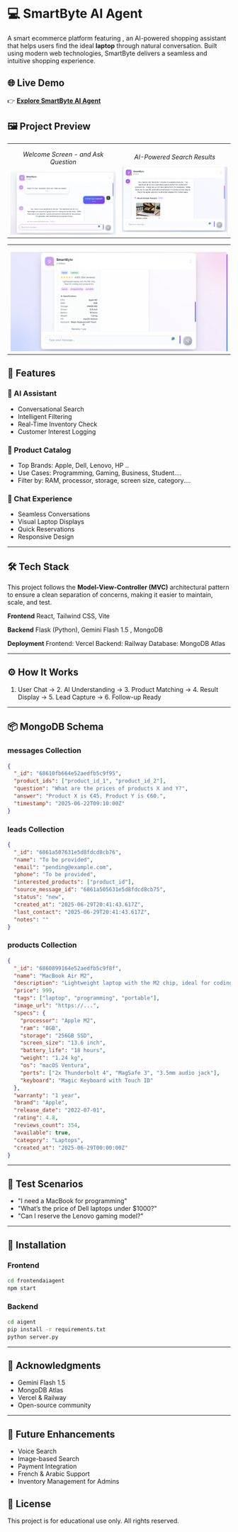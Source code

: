 # 💻 SmartByte AI Agent

A smart ecommerce platform featuring , an AI-powered shopping assistant that helps users find the ideal **laptop** through natural conversation. Built using modern web technologies, SmartByte delivers a seamless and intuitive shopping experience.

## 🌐 Live Demo

👉 [**Explore SmartByte AI Agent**](https://frontend-ai-agent.vercel.app/)

## 🖼️ Project Preview

<table>
  <tr>
    <td width="50%">
      <p style="text-align:center"><em>Welcome Screen - and Ask Question</em></p>
      <img src="https://github.com/TamirChaimaa/FrontendAIAgent/blob/main/public/smartbyte4.png" alt="Welcome Screen" style="width:100%">
    </td>
    <td width="50%">
      <p style="text-align:center"><em>AI-Powered Search Results</em></p>
      <img src="https://github.com/TamirChaimaa/FrontendAIAgent/blob/main/public/smartbyte1.png" alt="AI-Powered Search Results" style="width:100%"> 
  </tr>
</table>
<table>
  <tr>
    <td width="50%">
      <p style="text-align:center"><em></em></p>
      <img src="https://github.com/TamirChaimaa/FrontendAIAgent/blob/main/public/smartbyte2.png" alt="other informations 2" style="width:100%">
    </td>
   
  </tr>
</table>

## 🚀 Features

### 🤖 AI Assistant 

* Conversational Search
* Intelligent Filtering
* Real-Time Inventory Check
* Customer Interest Logging

### 💼 Product Catalog

* Top Brands: Apple, Dell, Lenovo, HP ..
* Use Cases: Programming, Gaming, Business, Student....
* Filter by: RAM, processor, storage, screen size, category....

### 💬 Chat Experience

* Seamless Conversations
* Visual Laptop Displays
* Quick Reservations
* Responsive Design

---

## 🛠️ Tech Stack

This project follows the **Model-View-Controller (MVC)** architectural pattern to ensure a clean separation of concerns, making it easier to maintain, scale, and test.

**Frontend**
React, Tailwind CSS, Vite

**Backend**
Flask (Python), Gemini Flash 1.5 , MongoDB

**Deployment**
Frontend: Vercel
Backend: Railway
Database: MongoDB Atlas

---

## ⚙️ How It Works

1. User Chat → 2. AI Understanding → 3. Product Matching → 4. Result Display → 5. Lead Capture → 6. Follow-up Ready

---

## 📦 MongoDB Schema

### messages Collection

```json
{
  "_id": "68610fb664e52aedfb5c9f95",
  "product_ids": ["product_id_1", "product_id_2"],
  "question": "What are the prices of products X and Y?",
  "answer": "Product X is €45, Product Y is €60.",
  "timestamp": "2025-06-22T09:10:00Z"
}
```

### leads Collection

```json
{
  "_id": "6861a507631e5d8fdcd8cb76",
  "name": "To be provided",
  "email": "pending@example.com",
  "phone": "To be provided",
  "interested_products": ["product_id"],
  "source_message_id": "6861a505631e5d8fdcd8cb75",
  "status": "new",
  "created_at": "2025-06-29T20:41:43.617Z",
  "last_contact": "2025-06-29T20:41:43.617Z",
  "notes": ""
}
```

### products Collection

```json
{
  "_id": "6860899164e52aedfb5c9f8f",
  "name": "MacBook Air M2",
  "description": "Lightweight laptop with the M2 chip, ideal for coding and productivity",
  "price": 999,
  "tags": ["laptop", "programming", "portable"],
  "image_url": "https://...",
  "specs": {
    "processor": "Apple M2",
    "ram": "8GB",
    "storage": "256GB SSD",
    "screen_size": "13.6 inch",
    "battery_life": "18 hours",
    "weight": "1.24 kg",
    "os": "macOS Ventura",
    "ports": ["2x Thunderbolt 4", "MagSafe 3", "3.5mm audio jack"],
    "keyboard": "Magic Keyboard with Touch ID"
  },
  "warranty": "1 year",
  "brand": "Apple",
  "release_date": "2022-07-01",
  "rating": 4.8,
  "reviews_count": 354,
  "available": true,
  "category": "Laptops",
  "created_at": "2025-06-29T00:00:00Z"
}
```

---

## 🧪 Test Scenarios

* "I need a MacBook for programming"
* "What’s the price of Dell laptops under \$1000?"
* "Can I reserve the Lenovo gaming model?"

---

## 🧰 Installation

### Frontend

```bash
cd frontendaiagent
npm start
```

### Backend

```bash
cd aigent
pip install -r requirements.txt
python server.py
```

---

## 🙏 Acknowledgments

* Gemini Flash 1.5
* MongoDB Atlas
* Vercel & Railway
* Open-source community

---

## 🔮 Future Enhancements

* Voice Search
* Image-based Search
* Payment Integration
* French & Arabic Support
* Inventory Management for Admins


## 📝 License

This project is for educational use only. All rights reserved.
